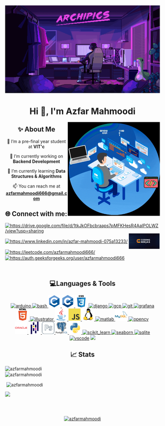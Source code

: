 ![logo](gif.gif)
<h1 align="center">Hi 👋, I'm Azfar Mahmoodi</h1>
  </h1>
  <!--<img align="right"  width="400" src="https://mir-s3-cdn-cf.behance.net/project_modules/disp/601014116770475.6068beff4640a.gif" /> -->
  <!--<img align="right"  width="400" src="https://media.tenor.com/kjXMU4dl8lAAAAAC/hello-world.gif" /> -->
   <img align="right"  width="300" src="giphy1.gif" /> 
    <!-- <img align="right" height="400" src="https://e0.pxfuel.com/wallpapers/609/188/desktop-wallpaper-fastest-data-data-visualization.jpg">  -->
<h2 align="center"> ✨ About Me</h2>
<div align="center">
  
📝 I’m a pre-final year student at **VIT'c**

🔭 I’m currently working on **Backend Development**

🌱 I’m currently learning **Data Structures & Algorithms**

📫 You can reach me at **azfarmahmoodi666@gmail.com**

</div>
  </div>
  


<h2 align="left" color=FFF>🌐 Connect with me:</h2>

<p align="left">
<a href="https://drive.google.com/file/d/1tkJkOFbcbraaps7pMFKHesR4AaIPOLWZ/view?usp=sharing" target="blank"><img align="center" src="https://img.shields.io/badge/Resume-478056?style=for-the-badge&logo=Google%20Drive&logoColor=white" alt="https://drive.google.com/file/d/1tkJkOFbcbraaps7pMFKHesR4AaIPOLWZ/view?usp=sharing" height="50" width="100" /></a>
<a href="https://linkedin.com/in/https://www.linkedin.com/in/azfar-mahmoodi-075a13233/" target="blank"><img align="center" src="https://raw.githubusercontent.com/rahuldkjain/github-profile-readme-generator/master/src/images/icons/Social/linked-in-alt.svg" alt="https://www.linkedin.com/in/azfar-mahmoodi-075a13233/" height="50" width="100" /></a>
<a href="https://www.codingninjas.com/studio/profile/871f60d9-5251-4468-8a73-44bd86c6a1ea" target="blank"><img align="center" src="Cod.jpg" alt="https://codingninjas.com/in/https://www.codingninjas.com/studio/profile/871f60d9-5251-4468-8a73-44bd86c6a1ea"height="50" width="100" /></a>
<a href="https://leetcode.com/azfarmahmoodi666/" target="blank"><img align="center" src="https://raw.githubusercontent.com/rahuldkjain/github-profile-readme-generator/master/src/images/icons/Social/leet-code.svg" alt="https://leetcode.com/azfarmahmoodi666/" height="50" width="100" /></a>
<a href="https://auth.geeksforgeeks.org/user/https://auth.geeksforgeeks.org/user/azfarmahmoodi666" target="blank"><img align="center" src="https://raw.githubusercontent.com/rahuldkjain/github-profile-readme-generator/master/src/images/icons/Social/geeks-for-geeks.svg" alt="https://auth.geeksforgeeks.org/user/azfarmahmoodi666" height="50" width="100" /></a>
</p>
<p>
<br> 
</p>
<h2 align="center" color=FFF>💻Languages & Tools </h2>
<p align="center"> <a href="https://www.arduino.cc/" target="_blank" rel="noreferrer"> <img src="https://cdn.worldvectorlogo.com/logos/arduino-1.svg" alt="arduino" width="40" height="40"/> </a> <a href="https://www.gnu.org/software/bash/" target="_blank" rel="noreferrer"> <img src="https://www.vectorlogo.zone/logos/gnu_bash/gnu_bash-icon.svg" alt="bash" width="40" height="40"/> </a> <a href="https://www.cprogramming.com/" target="_blank" rel="noreferrer"> <img src="https://raw.githubusercontent.com/devicons/devicon/master/icons/c/c-original.svg" alt="c" width="40" height="40"/> </a> <a href="https://www.w3schools.com/cpp/" target="_blank" rel="noreferrer"> <img src="https://raw.githubusercontent.com/devicons/devicon/master/icons/cplusplus/cplusplus-original.svg" alt="cplusplus" width="40" height="40"/> </a> <a href="https://www.w3schools.com/css/" target="_blank" rel="noreferrer"> <img src="https://raw.githubusercontent.com/devicons/devicon/master/icons/css3/css3-original-wordmark.svg" alt="css3" width="40" height="40"/> </a> <a href="https://www.djangoproject.com/" target="_blank" rel="noreferrer"> <img src="https://cdn.worldvectorlogo.com/logos/django.svg" alt="django" width="40" height="40"/> </a> <a href="https://cloud.google.com" target="_blank" rel="noreferrer"> <img src="https://www.vectorlogo.zone/logos/google_cloud/google_cloud-icon.svg" alt="gcp" width="40" height="40"/> </a> <a href="https://git-scm.com/" target="_blank" rel="noreferrer"> <img src="https://www.vectorlogo.zone/logos/git-scm/git-scm-icon.svg" alt="git" width="40" height="40"/> </a> <a href="https://grafana.com" target="_blank" rel="noreferrer"> <img src="https://www.vectorlogo.zone/logos/grafana/grafana-icon.svg" alt="grafana" width="40" height="40"/> </a> <a href="https://www.w3.org/html/" target="_blank" rel="noreferrer"> <img src="https://raw.githubusercontent.com/devicons/devicon/master/icons/html5/html5-original-wordmark.svg" alt="html5" width="40" height="40"/> </a> <a href="https://www.adobe.com/in/products/illustrator.html" target="_blank" rel="noreferrer"> <img src="https://www.vectorlogo.zone/logos/adobe_illustrator/adobe_illustrator-icon.svg" alt="illustrator" width="40" height="40"/> </a> <a href="https://www.java.com" target="_blank" rel="noreferrer"> <img src="https://raw.githubusercontent.com/devicons/devicon/master/icons/java/java-original.svg" alt="java" width="40" height="40"/> </a> <a href="https://developer.mozilla.org/en-US/docs/Web/JavaScript" target="_blank" rel="noreferrer"> <img src="https://raw.githubusercontent.com/devicons/devicon/master/icons/javascript/javascript-original.svg" alt="javascript" width="40" height="40"/> </a> <a href="https://www.linux.org/" target="_blank" rel="noreferrer"> <img src="https://raw.githubusercontent.com/devicons/devicon/master/icons/linux/linux-original.svg" alt="linux" width="40" height="40"/> </a> <a href="https://www.mathworks.com/" target="_blank" rel="noreferrer"> <img src="https://upload.wikimedia.org/wikipedia/commons/2/21/Matlab_Logo.png" alt="matlab" width="40" height="40"/> </a> <a href="https://www.mysql.com/" target="_blank" rel="noreferrer"> <img src="https://raw.githubusercontent.com/devicons/devicon/master/icons/mysql/mysql-original-wordmark.svg" alt="mysql" width="40" height="40"/> </a> <a href="https://opencv.org/" target="_blank" rel="noreferrer"> <img src="https://www.vectorlogo.zone/logos/opencv/opencv-icon.svg" alt="opencv" width="40" height="40"/> <br></a> <a href="https://www.oracle.com/" target="_blank" rel="noreferrer"> <img src="https://raw.githubusercontent.com/devicons/devicon/master/icons/oracle/oracle-original.svg" alt="oracle" width="40" height="40"/> </a> <a href="https://pandas.pydata.org/" target="_blank" rel="noreferrer"> <img src="https://raw.githubusercontent.com/devicons/devicon/2ae2a900d2f041da66e950e4d48052658d850630/icons/pandas/pandas-original.svg" alt="pandas" width="40" height="40"/> </a> <a href="https://www.photoshop.com/en" target="_blank" rel="noreferrer"> <img src="https://raw.githubusercontent.com/devicons/devicon/master/icons/photoshop/photoshop-line.svg" alt="photoshop" width="40" height="40"/> </a> <a href="https://www.postgresql.org" target="_blank" rel="noreferrer"> <img src="https://raw.githubusercontent.com/devicons/devicon/master/icons/postgresql/postgresql-original-wordmark.svg" alt="postgresql" width="40" height="40"/> </a> <a href="https://www.python.org" target="_blank" rel="noreferrer"> <img src="https://raw.githubusercontent.com/devicons/devicon/master/icons/python/python-original.svg" alt="python" width="40" height="40"/> </a> <a href="https://scikit-learn.org/" target="_blank" rel="noreferrer"> <img src="https://upload.wikimedia.org/wikipedia/commons/0/05/Scikit_learn_logo_small.svg" alt="scikit_learn" width="40" height="40"/> </a> <a href="https://seaborn.pydata.org/" target="_blank" rel="noreferrer"> <img src="https://seaborn.pydata.org/_images/logo-mark-lightbg.svg" alt="seaborn" width="40" height="40"/> </a> <a href="https://www.sqlite.org/" target="_blank" rel="noreferrer"> <img src="https://www.vectorlogo.zone/logos/sqlite/sqlite-icon.svg" alt="sqlite" width="40" height="40"/> </a>
<a href="https://vscode.com/" title="vscode"><img src="https://user-images.githubusercontent.com/25181517/192108891-d86b6220-e232-423a-bf5f-90903e6887c3.png" alt="vscode" width="40px" height="40px"></a>
  <a href="https://skillicons.dev">
    <img src="https://skillicons.dev/icons?i=r,github" />
<!--     <img src="https://skillicons.dev/icons?i=vscode,r,gcp,vercel,github,git" /> -->
  </a>
  <br>
</p>

<h2 align="center" color=FFF>📈 Stats </h2>
<p><img align="left" width="400" src="https://github-readme-stats.vercel.app/api/top-langs?username=azfarmahmoodi&bg_color=0d1117&hide_border=true&title_color=fff&show_icons=true&theme=highcontrast&limit=5&show_icons=true&locale=en&layout=compact" alt="azfarmahmoodi" /></p>

<p>&nbsp;<img align="center"  width="400"src="https://github-readme-stats.vercel.app/api?username=azfarmahmoodi&show_icons=true&bg_color=0d1117&hide_border=true&title_color=fff&show_icons=true&theme=highcontrast&limit=5&locale=en" alt="azfarmahmoodi" /></p>
<p>&nbsp;<img align="center"  width="450" src="https://github-readme-streak-stats.herokuapp.com/?bg_color=0d1117&hide_border=true&title_color=fff&show_icons=true&theme=highcontrast&limit=5&combine_all_yearly_contributions=true&user=azfarmahmoodi&" alt="azfarmahmoodi" /></p>

<p>
<img  width=780 src="http://github-profile-summary-cards.vercel.app/api/cards/profile-details?username=AzfarMahmoodi&theme=transparent&title_color=fff"/>

<!--- <img  width=1100 src="https://github-readme-activity-graph.vercel.app/graph?username=AzfarMahmoodi&bg_color=0d1117&color=58c6e5&line=58c6e5&point=ffffff&area=true&hide_border=true"/> --->


</p>




<!--- <img  width=365 src="http://github-profile-summary-cards.vercel.app/api/cards/repos-per-language?username=AzfarMahmoodi&theme=transparent&exclude=exclude"/> ---> 
<!---<img src="http://github-profile-summary-cards.vercel.app/api/cards/most-commit-language?username=AzfarMahmoodi&theme=transparent&exclude=exclude"/> ---> 
<!---<img src="http://github-profile-summary-cards.vercel.app/api/cards/productive-time?username=AzfarMahmoodi&theme=transparent&utcOffset=utcOffset"/>---> 

<!--- <img src="https://github-readme-stats-git-addprogressrankicon-rickstaa.vercel.app/api?username=AzfarMahmoodi&rank_icon=progress" /> ---> 

<!---  <img width=500  src="https://github-contributor-stats.vercel.app/api?username=AzfarMahmoodi&bg_color=0d1117&hide_border=true&title_color=fff&show_icons=true&theme=highcontrast&limit=5&combine_all_yearly_contributions=true" alt="azfarmahmoodi" /> 

<!--- ![](https://github-contributor-stats.vercel.app/api?username=AzfarMahmoodi&limit=5&theme=dark&combine_all_yearly_contributions=true) --->


<!--- <img  src="https://github-readme-activity-graph.vercel.app/graph?username=AzfarMahmoodi&bg_color=0d1117&color=ea89f0&line=fd8aff&point=ffffff&area=true&hide_border=true"/> pink --->

<!---<img  src="https://github-readme-activity-graph.vercel.app/graph?username=AzfarMahmoodi&bg_color=0d1117&color=ffffff&line=26a641&point=ffffff&area=true&hide_border=true"/> green--->

<br>
<h2> </h2>
<p align="center"><a href="https://github.com/ryo-ma/github-profile-trophy"><img src="https://github-profile-trophy.vercel.app/?username=azfarmahmoodi&theme=onedark" alt="azfarmahmoodi" /></a> </p>

